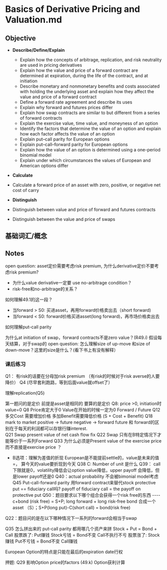 # Basics of Derivative Pricing and Valuation.md

## Objective

* **Describe/Define/Explain**
  * Explain how the concepts of arbitrage, replication, and risk neutrality are used in pricing derivatives
  * Explain how the value and price of a forward contract are determined at expiration, during the life of the contract, and at initiation
  * Describe monetary and nonmonetary benefits and costs associated with holding the underlying asset and explain how they affect the value and price of a forward contract
  * Define a forward rate agreement and describe its uses
  * Explain why forward and futures prices differ
  * Explain how swap contracts are similar to but different from a series of forward contracts
  * Explain the exercise value, time value, and moneyness of an option
  * Identify the factors that determine the value of an option and explain how each factor affects the value of an option
  * Explain put–call parity for European options
  * Explain put–call–forward parity for European options
  * Explain how the value of an option is determined using a one-period binomial model
  * Explain under which circumstances the values of European and American options differ
  
* **Calculate**
* Calculate a forward price of an asset with zero, positive, or negative net cost of carry

* **Distinguish**
* Distinguish between value and price of forward and futures contracts
* Distinguish between the value and price of swaps

## 基础词汇/概念

## Notes
open question: asset定价需要考虑risk premium, 为什么derivative定价不要考虑risk premium?
- 为什么value derivative一定要 use no-arbitrage condition？
- risk-free和no-arbitrage的关系？

如何理解49.1的这一段？
- 当forward > S0: 买进asset，再用forward价格卖出去（short forward)
- 当forward < S0: forward价格买进asset(long forward)，再市场价格卖出去

如何理解put-call parity

为什么at initiation of swap，forward contracts不是zero value？(R49.i)
假设每天结算，对于swap的
open question: 怎么理解size of up-move 和size of down-move？这里的size是什么？(看下书上有没有解释）


### 课后练习
Q1： 有risk的话要在分母加risk premium （有risk的时候对于risk averse的人要降价）
Q4 (尽早套利跑路，等到后面value就offset了）

理解replication(Q5)

第一题问的是定价 前提是asset是相同的 要算的是定价
Q8: price >0, initiation时value=0
Q8 Price肯定大于0 Value在开始的时候一定为0  Forward / Future 
Q12 多交Cost 需要增加价格 多加Benefit需要降低价格 (S + Cost + Benefit) 
Q18 mark to market   positive -> future  negative -> forward    future 和 forward的区别在于每天的利润都可以存银行赚interest.  
Q21 Swap present value of net cash flow fix
Q22 Swap 只有在B特定情况下才能等价于一系列Forward
Q33 为什么必须是Present value of the exercise price 而不直接是exercise price ？ 
- B选项：理解为差值的折现
European是不能提前settle的，value是未来的值 =， 算今天的value要折现到今天
Q38 C: Number of unit 是什么 
Q39： call下限就是0，volatility降低会让option value降低，upper payoff 会降低，但是lower payoff还是0
Q40：actual probability 不会被bimonial model考虑
Q45 Put-call-forward parity 用forward contract来替代stock
protective put == fiduciary call吗? 
payoff of fiduciary call = the payoff on protective put
Q50：题目要求以下哪个组合会获得一个risk free的东西 ---- c+bond (risk free) = S+P; long forward + long risk-free bond 合成一个asset （S）；S+P(long put)-C(short call) = bond(risk free) 

Q22：题目问的是在以下哪种情况下一系列的forward会相当于swap

Q35 怎么拼出来的
put-call parity 都用哪几个资产来拼
Stock + Put = Bond + Call 
股票跌了: Put赚钱 Stock亏钱 = Bond不变 Call不执行不亏
股票涨了: Stock 赚钱 Put不亏钱 = Bond不变  Call赚钱

European Option的特点是只能在最后的expiration date行权

押题:
Q29 影响Option price的factors (49.k)
Option获利计算


